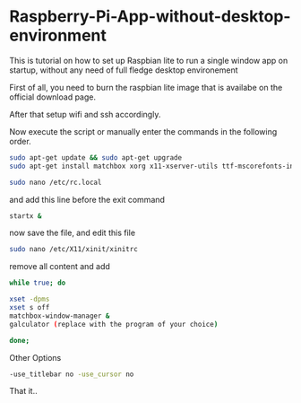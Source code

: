 # Raspberry-Pi-App-without-desktop-environment
This is tutorial on how to set up Raspbian lite to run a single window app on startup, without any need of full fledge desktop environement

First of all, you need to burn the raspbian lite image that is availabe on the official download page. 

After that setup wifi and ssh accordingly.

Now execute the script or manually enter the commands in the following order.

```bash
sudo apt-get update && sudo apt-get upgrade
sudo apt-get install matchbox xorg x11-xserver-utils ttf-mscorefonts-installer xwit sqlite3 libnss3
```

```bash
sudo nano /etc/rc.local
```
and add this line before the exit command

```bash
startx &
```

now save the file, and edit this file
```bash
sudo nano /etc/X11/xinit/xinitrc
```

remove all content and add 
```bash
while true; do

xset -dpms
xset s off
matchbox-window-manager &
galculator (replace with the program of your choice)

done;
```
Other Options
```bash
-use_titlebar no -use_cursor no
```
That it..

